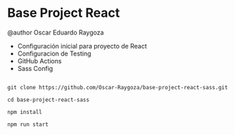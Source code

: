 # Base Project React
@author Oscar Eduardo Raygoza

- Configuración inicial para proyecto de React
- Configuracion de Testing
- GitHub Actions
- Sass Config

```` How to initialize the project

git clone https://github.com/Oscar-Raygoza/base-project-react-sass.git

cd base-project-react-sass

npm install

npm run start

